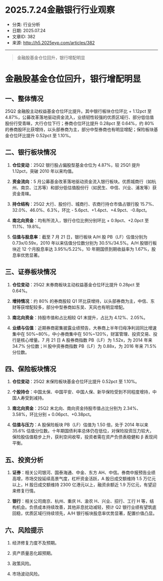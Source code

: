 # 2025.7.24金融银行行业观察

- 分类: 行业分析
- 日期: 2025.07.24
- 文章ID: 382
- 来源: http://h5.2025eyp.com/articles/382

---

> 金融股基金仓位回升，银行增配明显

# **金融股基金仓位回升，银行增配明显**

## **一、整体情况**

25Q2 金融股主动权益基金仓位环比提升。其中银行板块仓位环比 + 1.12pct 至 4.87%，公募改革落地驱动资金流入，业绩韧性较强的优质区域行、部分低估值股份行受青睐，大行仓位下行；券商仓位环比提升 0.28pct 至 0.64%，约 80% 的券商股环比获增持，以头部券商为主，部分中型券商也有明显增配；保险板块基金仓位环比提升 0.52pct 至 1.10%。

## **二、银行板块情况**

1. **仓位变动**：25Q2 银行股占偏股型基金仓位为 4.87%，较 25Q1 提升 1.12pct，突破 2010 年以来均值。

2. **资金流向**：5 月公募基金改革落地驱动资金流入银行板块。优质城商行（如杭州、南京、江苏等）和部分低估值股份行（如民生、中信、兴业、浦发等）获资金青睐。

3. **持仓结构**：25Q2 大行、股份行、城商行、农商行持仓市值占银行股 15.7%、32.0%、46.0%、6.3%，环比 - 5.6pct、+1.4pct、+4.9pct、-0.8pct。

4. **南北向资金**：均有所流入，银行仓位比例分别环比 + 0.9pct、+2.0pct 至 11.1%、19.8%。

5. **估值与股息率**：截至 7 月 21 日，银行板块 A/H 股 PB（LF）估值分别为 0.73x/0.59x，2010 年以来估值分位数分别为 30.5%/34.5%。A/H 股银行板块近 12 个月股息率达 3.95%/5.22%，10 年期国债到期收益率为 1.67%，股息率优势显著。

## **三、证券板块情况**

1. **仓位变动**：25Q2 末券商板块主动权益基金仓位环比提升 0.28pct 至 0.64%。

2. **增持情况**：约 80% 的券商股较 Q1 环比获增持，以头部券商为主，中信、东财等获增配较多，部分中型券商如东吴、天风也有明显增配。

3. **南北向资金**：持股市值和占比相较 Q1 末提升，占比为 4.12%、2.05%。

4. **业绩与估值**：近期券商密集披露业绩预告，大券商上半年归母净利润同比增速集中在 50%~80%，中小券商集中在 50%~120%，财富管理、投资交易、投行是核心增量。7 月 21 日 A 股券商指数 PB（LF）为 1.52x，为 2014 年来 34.7% 分位数；H 股中资券商指数 PB（LF）为 0.88x，为 2016 年来 71.5% 分位数。

## **四、保险板块情况**

1. **仓位变动**：25Q2 末保险板块基金仓位环比提升 0.52pct 至 1.10%。

2. **个股持仓**：中国太保、中国平安、中国人保、新华保险受到不同程度增持，中国人寿受到减持。

3. **南北向资金**：25Q2 末北向、南向资金持股市值占比分别为 2.34%、3.58%，环比分别 + 0.06pct、+0.38pct。

4. **估值与压力**：A 股保险板块 PB（LF）估值为 1.50 倍，处于 2014 年以来 35.6% 估值分位数。十年期国债利率总体仍在低位，对保险投资压力较大，保险股估值稳步上升，获利空间收窄，投资者需在资产负债表稳健和 β 表现间平衡。

## **五、投资分析**

1. **证券**：相关公司银河、国泰海通、中金、东方 AH、中信。券商中报预告业绩高增，市场交投延续高景气度，杠杆资金活跃，A 股日成交额维持 1.5 万亿元以上，H 股日成交额维持 2300 亿港元以上，融资余额近 1.9 万亿元，有望迎来修复行情。

2. **银行**：相关公司南京、杭州、重庆 H、渝农 H、兴业、招行、工行 H 等，结构机会。负债成本持续改善，其他非息扰动减轻，预计 Q2 银行业绩有望筑底回稳，优质区域行持续领先，A/H 银行板块股息率优势显著，配置价值凸显。

## **六、风险提示**

1. 经济修复力度不及预期。

2. 资产质量恶化超预期。

3. 政策风险。

4. 市场波动风险。
